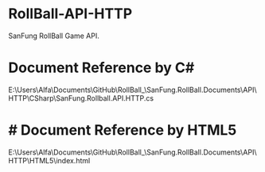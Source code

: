 # RollBall-API-HTTP
SanFung RollBall Game API.

# Document Reference by C#
E:\Users\Alfa\Documents\GitHub\RollBall_\SanFung.RollBall.Documents\API\HTTP\CSharp\SanFung.Rollball.API.HTTP.cs

# # Document Reference by HTML5
E:\Users\Alfa\Documents\GitHub\RollBall_\SanFung.RollBall.Documents\API\HTTP\HTML5\index.html
